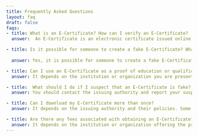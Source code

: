 ```yaml
---
title: Frequently Asked Questions
layout: faq
draft: false
faqs:
- title: What is an E-Certificate? How can I verify an E-Certificate?
  answer:  An E-Certificate is an electronic certificate issued online to verify the completion of a particular course or program. You can verify an E-Certificate by checking the certificate number and the name of the issuing authority. You can also visit the issuing authority's website to check the authenticity of the certificate.

- title: Is it possible for someone to create a fake E-Certificate? What are the benefits of an E-Certificate?  What are the benefits of an E-Certificate?
 
  answer: Yes, it is possible for someone to create a fake E-Certificate. That's why it's important to verify the authenticity of the certificate with the issuing authority.  E-Certificates are easy to share and verify, and they are eco-friendly as they don't require any printing or shipping.

- title: Can I use an E-Certificate as a proof of education or qualification? How long is an E-Certificate valid?
  answer: It depends on the institution or organization you are presenting the certificate to. Some institutions may accept E-Certificates as a proof of education or qualification, while others may require a physical certificate or transcript.The validity period of an E-Certificate varies depending on the issuing authority and the program or course it is associated with. Some E-Certificates may be valid for a few months, while others may be valid for several years.

- title:  What should I do if I suspect that an E-Certificate is fake?
  answer: You should contact the issuing authority and report your suspicion. They will investigate the matter and take appropriate action.

- title: Can I download my E-Certificate more than once?
  answer: It depends on the issuing authority and their policies. Some may allow you to download your E-Certificate multiple times, while others may restrict it to a single download. 

- title: Are there any fees associated with obtaining an E-Certificate?
  answer: It depends on the institution or organization offering the program or course. Some may offer E-Certificates for free, while others may charge a fee for issuing the certificate.
---
```

